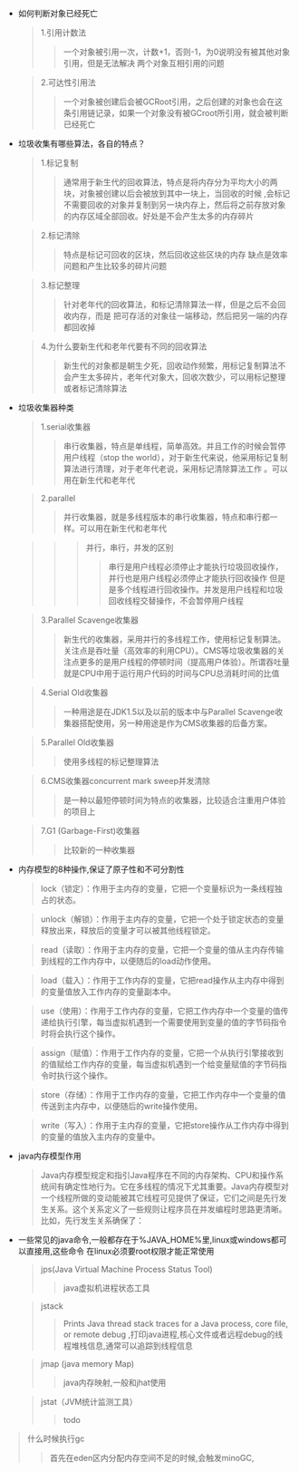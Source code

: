 -  如何判断对象已经死亡 
    >1.引用计数法
    >>一个对象被引用一次，计数+1，否则-1，为0说明没有被其他对象引用，但是无法解决
    两个对象互相引用的问题
    
    >2.可达性引用法
    >>一个对象被创建后会被GCRoot引用，之后创建的对象也会在这条引用链记录，如果一个对象没有被GCroot所引用，就会被判断已经死亡
-   垃圾收集有哪些算法，各自的特点？
    >1.标记复制
    >>通常用于新生代的回收算法，特点是将内存分为平均大小的两块，对象被创建以后会被放到其中一块上，当回收的时候
    ,会标记不需要回收的对象并复制到另一块内存上，然后将之前存放对象的内存区域全部回收。好处是不会产生太多的内存碎片      
    
    >2.标记清除
    >>特点是标记可回收的区块，然后回收这些区块的内存
    缺点是效率问题和产生比较多的碎片问题
    
    >3.标记整理
    >>针对老年代的回收算法，和标记清除算法一样，但是之后不会回收内存，而是
    把可存活的对象往一端移动，然后把另一端的内存都回收掉
    
    >4.为什么要新生代和老年代要有不同的回收算法
    >>新生代的对象都是朝生夕死，回收动作频繁，用标记复制算法不会产生太多碎片，老年代对象大，回收次数少，可以用标记整理或者标记清除算法
    
-   垃圾收集器种类
    
    >1.serial收集器
    >>串行收集器，特点是单线程，简单高效。并且工作的时候会暂停用户线程（stop the world），对于新生代来说，他采用标记复制算法进行清理，对于老年代老说，采用标记清除算法工作
    。可以用在新生代和老年代
    
    >2.parallel
    >>并行收集器，就是多线程版本的串行收集器，特点和串行都一样。可以用在新生代和老年代
    
    >>>并行，串行，并发的区别
    >>>>串行是用户线程必须停止才能执行垃圾回收操作，并行也是用户线程必须停止才能执行回收操作
    但是是多个线程进行回收操作。并发是用户线程和垃圾回收线程交替操作，不会暂停用户线程
    
    >3.Parallel Scavenge收集器
    >>新生代的收集器，采用并行的多线程工作，使用标记复制算法。
    关注点是吞吐量（高效率的利用CPU）。CMS等垃圾收集器的关注点更多的是用户线程的停顿时间（提高用户体验）。所谓吞吐量就是CPU中用于运行用户代码的时间与CPU总消耗时间的比值
    
    >4.Serial Old收集器
    >>一种用途是在JDK1.5以及以前的版本中与Parallel Scavenge收集器搭配使用，另一种用途是作为CMS收集器的后备方案。
    
    >5.Parallel Old收集器
    >>使用多线程的标记整理算法
    
    >6.CMS收集器concurrent mark sweep并发清除
    >>是一种以最短停顿时间为特点的收集器，比较适合注重用户体验的项目上
    
    >7.G1 (Garbage-First)收集器
    >>比较新的一种收集器
-   内存模型的8种操作,保证了原子性和不可分割性
    >lock（锁定）：作用于主内存的变量，它把一个变量标识为一条线程独占的状态。
     
    > unlock（解锁）：作用于主内存的变量，它把一个处于锁定状态的变量释放出来，释放后的变量才可以被其他线程锁定。
     
    > read（读取）：作用于主内存的变量，它把一个变量的值从主内存传输到线程的工作内存中，以便随后的load动作使用。
     
    > load（载入）：作用于工作内存的变量，它把read操作从主内存中得到的变量值放入工作内存的变量副本中。
     
    > use（使用）：作用于工作内存的变量，它把工作内存中一个变量的值传递给执行引擎，每当虚拟机遇到一个需要使用到变量的值的字节码指令时将会执行这个操作。
     
    > assign（赋值）：作用于工作内存的变量，它把一个从执行引擎接收到的值赋给工作内存的变量，每当虚拟机遇到一个给变量赋值的字节码指令时执行这个操作。
     
    > store（存储）：作用于工作内存的变量，它把工作内存中一个变量的值传送到主内存中，以便随后的write操作使用。
     
    > write（写入）：作用于主内存的变量，它把store操作从工作内存中得到的变量的值放入主内存的变量中。
    
-   java内存模型作用
 
    >Java内存模型规定和指引Java程序在不同的内存架构、CPU和操作系统间有确定性地行为。它在多线程的情况下尤其重要。Java内存模型对一个线程所做的变动能被其它线程可见提供了保证，它们之间是先行发生关系。这个关系定义了一些规则让程序员在并发编程时思路更清晰。比如，先行发生关系确保了：
    
-   一些常见的java命令,一般都存在于%JAVA_HOME%里,linux或windows都可以直接用,这些命令
    在linux必须要root权限才能正常使用
    >jps(Java Virtual Machine Process Status Tool)
    >>java虚拟机进程状态工具
    
    >jstack
    >>Prints Java thread stack traces for a Java process, core file, or remote debug
    ,打印java进程,核心文件或者远程debug的线程堆栈信息,通常可以追踪到线程信息
    
    >jmap (java memory Map)
    >>java内存映射,一般和jhat使用
    
    >jstat（JVM统计监测工具）
    >>todo
>什么时候执行gc
>>首先在eden区内分配内存空间不足的时候,会触发minoGC,